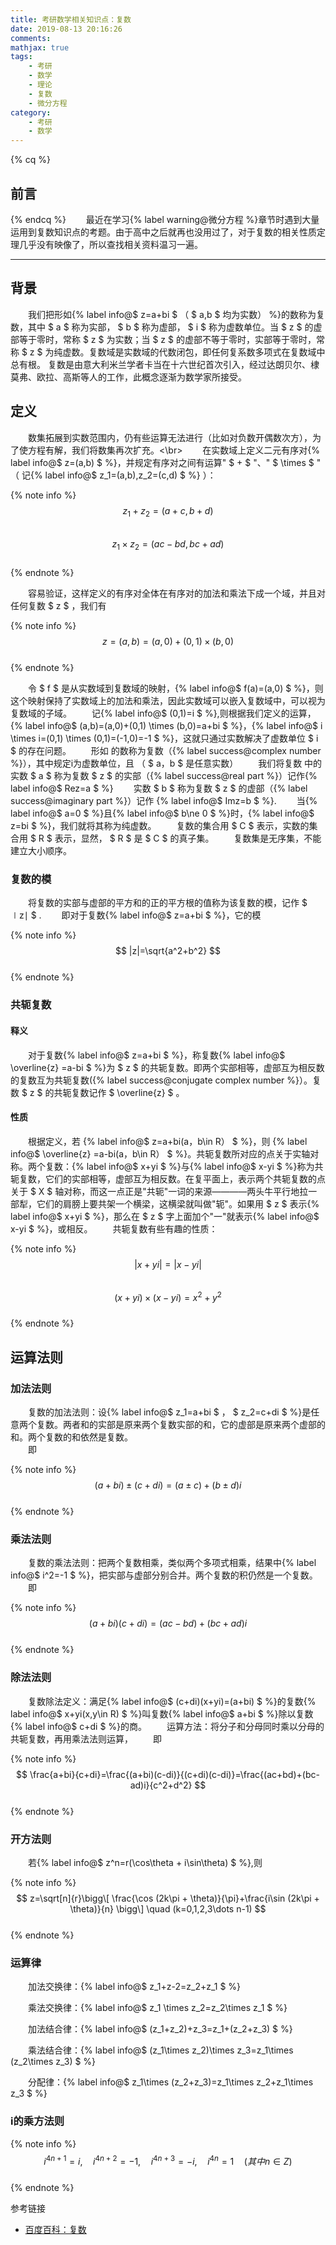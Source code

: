 ```yaml
---
title: 考研数学相关知识点：复数
date: 2019-08-13 20:16:26
comments:
mathjax: true
tags:
	- 考研
	- 数学
	- 理论
	- 复数
	- 微分方程
category:
	- 考研
	- 数学
---
```


{% cq %}
## 前言
{% endcq %}
&emsp;&emsp;最近在学习{% label warning@微分方程 %}章节时遇到大量运用到复数知识点的考题。由于高中之后就再也没用过了，对于复数的相关性质定理几乎没有映像了，所以查找相关资料温习一遍。

---

## 背景
&emsp;&emsp;我们把形如{% label info@$  z=a+bi $  （ $  a,b $  均为实数） %}的数称为复数，其中  $  a $   称为实部， $  b $   称为虚部， $  i $  称为虚数单位。当 $  z $  的虚部等于零时，常称 $  z $  为实数；当 $  z $  的虚部不等于零时，实部等于零时，常称 $  z $  为纯虚数。复数域是实数域的代数闭包，即任何复系数多项式在复数域中总有根。 复数是由意大利米兰学者卡当在十六世纪首次引入，经过达朗贝尔、棣莫弗、欧拉、高斯等人的工作，此概念逐渐为数学家所接受。
<!--more-->

## 定义
&emsp;&emsp;数集拓展到实数范围内，仍有些运算无法进行（比如对负数开偶数次方），为了使方程有解，我们将数集再次扩充。<\br>
&emsp;&emsp;在实数域上定义二元有序对{% label info@$  z=(a,b) $   %}，并规定有序对之间有运算" $  + $  "、" $  \times $  " （ 记{% label info@$  z_1=(a,b),z_2=(c,d) $   %} ）：

{% note info %}
 $$  z_1 + z_2=(a+c,b+d) $$  
 $$  z_1 \times z_2=(ac-bd,bc+ad) $$  
{% endnote %}

&emsp;&emsp;容易验证，这样定义的有序对全体在有序对的加法和乘法下成一个域，并且对任何复数 $  z $  ，我们有

{% note info %}
 $$  z=(a,b)=(a,0)+(0,1) \times (b,0) $$  
{% endnote %}

&emsp;&emsp;令 $  f $  是从实数域到复数域的映射，{% label info@$  f(a)=(a,0) $   %}，则这个映射保持了实数域上的加法和乘法，因此实数域可以嵌入复数域中，可以视为复数域的子域。
&emsp;&emsp;记{% label info@$  (0,1)=i $   %},则根据我们定义的运算，{% label info@$  (a,b)=(a,0)+(0,1) \times (b,0)=a+bi $   %}，{% label info@$  i \times i=(0,1) \times (0,1)=(-1,0)=-1 $   %}，这就只通过实数解决了虚数单位 $  i $  的存在问题。
&emsp;&emsp;形如  的数称为复数（{% label success@complex number %}），其中规定i为虚数单位，且  （ $  a，b $  是任意实数）
&emsp;&emsp;我们将复数  中的实数 $  a $  称为复数 $  z $  的实部（{% label success@real part %}）记作{% label info@$  Rez=a $   %}
&emsp;&emsp;实数 $  b $  称为复数 $  z $  的虚部（{% label success@imaginary part %}）记作 {% label info@$  Imz=b $   %}.
&emsp;&emsp;当{% label info@$  a=0 $   %}且{% label info@$  b\ne 0 $   %}时，{% label info@$  z=bi $   %}，我们就将其称为纯虚数。
&emsp;&emsp;复数的集合用 $  C $  表示，实数的集合用 $  R $  表示，显然， $  R $  是 $  C $  的真子集。
&emsp;&emsp;复数集是无序集，不能建立大小顺序。
### 复数的模
&emsp;&emsp;将复数的实部与虚部的平方和的正的平方根的值称为该复数的模，记作 $  ∣z∣ $  .
&emsp;&emsp;即对于复数{% label info@$  z=a+bi $   %}，它的模

{% note info %}
 $$  |z|=\sqrt{a^2+b^2} $$  
{% endnote %}


### 共轭复数
#### 释义
&emsp;&emsp;对于复数{% label info@$  z=a+bi $   %}，称复数{% label info@$  \overline{z} =a-bi $   %}为 $  z $  的共轭复数。即两个实部相等，虚部互为相反数的复数互为共轭复数({% label success@conjugate complex number %}）。复数 $  z $  的共轭复数记作 $  \overline{z} $    。
#### 性质
&emsp;&emsp;根据定义，若 {% label info@$  z=a+bi(a，b\in R） $   %}，则 {% label info@$   \overline{z} =a-bi(a，b\in R） $   %}。共轭复数所对应的点关于实轴对称。两个复数：{% label info@$  x+yi $   %}与{% label info@$  x-yi $   %}称为共轭复数，它们的实部相等，虚部互为相反数。在复平面上，表示两个共轭复数的点关于 $  X $  轴对称，而这一点正是"共轭"一词的来源————两头牛平行地拉一部犁，它们的肩膀上要共架一个横梁，这横梁就叫做"轭"。如果用 $  z $  表示{% label info@$  x+yi $   %}，那么在 $  z $  字上面加个"一"就表示{% label info@$  x-yi $   %}，或相反。
&emsp;&emsp;共轭复数有些有趣的性质：

{% note info %}
 $$  |x+yi|=|x-yi| $$  
 $$  (x+yi)\times (x-yi)=x^2+y^2 $$  
{% endnote %}


## 运算法则
### 加法法则
&emsp;&emsp;复数的加法法则：设{% label info@$  z_1=a+bi $  ， $  z_2=c+di $   %}是任意两个复数。两者和的实部是原来两个复数实部的和，它的虚部是原来两个虚部的和。两个复数的和依然是复数。</br>
&emsp;&emsp;即

{% note info %}
 $$  (a+bi)\pm (c+di)=(a\pm c)+(b\pm d)i $$  
{% endnote %}


### 乘法法则
&emsp;&emsp;复数的乘法法则：把两个复数相乘，类似两个多项式相乘，结果中{% label info@$  i^2=-1 $   %}，把实部与虚部分别合并。两个复数的积仍然是一个复数。
&emsp;&emsp;即

{% note info %}
 $$  (a+bi)(c+di)=(ac-bd)+(bc+ad)i $$  
{% endnote %}


### 除法法则
&emsp;&emsp;复数除法定义：满足{% label info@$  (c+di)(x+yi)=(a+bi) $   %}的复数{% label info@$  x+yi(x,y\in R) $   %}叫复数{% label info@$  a+bi $   %}除以复数{% label info@$  c+di $   %}的商。
&emsp;&emsp;运算方法：将分子和分母同时乘以分母的共轭复数，再用乘法法则运算，
&emsp;&emsp;即

{% note info %}
 $$  \frac{a+bi}{c+di}=\frac{(a+bi)(c-di)}{(c+di)(c-di)}=\frac{(ac+bd)+(bc-ad)i}{c^2+d^2} $$  
{% endnote %}


### 开方法则
&emsp;&emsp;若{% label info@$  z^n=r(\cos\theta + i\sin\theta) $   %},则

{% note info %}
 $$  z=\sqrt[n]{r}\bigg\[ \frac{\cos (2k\pi + \theta)}{\pi}+\frac{i\sin (2k\pi + \theta)}{n} \bigg\] \quad (k=0,1,2,3\dots n-1) $$  
{% endnote %}


### 运算律
&emsp;&emsp;加法交换律：{% label info@$  z_1+z-2=z_2+z_1 $   %}

&emsp;&emsp;乘法交换律：{% label info@$  z_1 \times z_2=z_2\times z_1 $   %}

&emsp;&emsp;加法结合律：{% label info@$  (z_1+z_2)+z_3=z_1+(z_2+z_3) $   %}

&emsp;&emsp;乘法结合律：{% label info@$  (z_1\times z_2)\times z_3=z_1\times (z_2\times z_3) $   %}

&emsp;&emsp;分配律：{% label info@$  z_1\times (z_2+z_3)=z_1\times z_2+z_1\times z_3 $   %}

### i的乘方法则

{% note info %}
 $$  i^{4n+1}=i,\quad i^{4n+2}=-1,\quad i^{4n+3}=-i,\quad i^{4n}=1 \quad (其中n\in Z) $$  
{% endnote %}


<div class="reference-linking">参考链接</div>

* [百度百科：复数](https://baike.baidu.com/item/复数/254365)